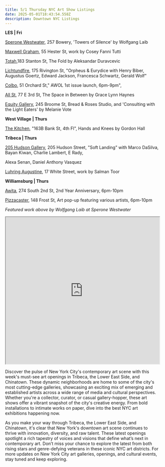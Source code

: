 ```yaml
---
title: 5/1 Thursday NYC Art Show Listings
date: 2025-05-01T18:43:54.558Z
description: Downtown NYC Listings
---
```

**L﻿ES | Fri**

[Sperone Westwater](https://www.speronewestwater.com/exhibitions/wolfgang-laib12), 257 Bowery, 'Towers of Silence' by Wolfgang Laib

[Maxwell Graham](https://maxwellgraham.biz/), 55 Hester St, work by Cosey Fanni Tutti

[Totah](https://www.davidtotah.com/),183 Stanton St, The Fold by Aleksandar Duravcevic

[Lichtundfire](https://www.lichtundfire.com/), 175 Rivington St, "Orpheus & Eurydice with Henry Biber, Augustus Goertz, Edward Jackson, Francesca Schwartz, Gerald Wolf"

[Colbo](https://www.instagram.com/colbo.nyc), 51 Orchard St," AWOL 1st issue launch, 6pm-9pm",

[All St](https://allstnyc.com/), 77 E 3rd St, The Space in Between by Grace Lynn Haynes

[E﻿quity Gallery](https://www.nyartistsequity.org/), 245 Broome St, Bread & Roses Studio, and 'Consulting with the Light Eaters' by Melanie Vote

**W﻿est Village | Thurs**

[The Kitchen](https://thekitchen.org/visit/), "163B Bank St, 4th Fl", Hands and Knees by Gordon Hall

**Tribeca | Thurs**

[205 Hudson Gallery](https://www.205hudsongallery.org/), 205 Hudson Street, "Soft Landing" with Marco DaSilva, Bayan Kiwan, Charlie Lambert, E Rady, 

Alexa Senan, Daniel Anthony Vasquez

[Luhring Augustine](https://www.luhringaugustine.com/exhibitions), 17 White Street, work by Salman Toor

**W﻿illiamsburg | Thurs**

[A﻿wita](https://www.instagram.com/awitanewyork), 274 South 2nd St, 2nd Year Anniversary, 6pm-10pm

[P﻿izzacaster](https://lu.ma/n1iag82x?utm_source=ep-aUCGoHOstr), 148 Frost St, Art pop-up featuring various artists, 6pm-10pm

*F﻿eatured work above by Wolfgang Laib at Sperone Westwater*

<iframe src="https://www.google.com/maps/d/u/1/embed?mid=1q5N3nl_RDKk_ujxs97_3pEh3cZ4yUCE&ehbc=2E312F" width="100%" height="480"></iframe>

Discover the pulse of New York City's contemporary art scene with this week's must-see art openings in Tribeca, the Lower East Side, and Chinatown. These dynamic neighborhoods are home to some of the city's most cutting-edge galleries, showcasing an exciting mix of emerging and established artists across a wide range of media and cultural perspectives. Whether you're a collector, curator, or casual gallery-hopper, these art shows offer a vibrant snapshot of the city's creative energy. From bold installations to intimate works on paper, dive into the best NYC art exhibitions happening now.

As you make your way through Tribeca, the Lower East Side, and Chinatown, it's clear that New York's downtown art scene continues to thrive with innovation, diversity, and raw talent. These latest openings spotlight a rich tapestry of voices and visions that define what’s next in contemporary art. Don’t miss your chance to explore the latest from both rising stars and genre-defying veterans in these iconic NYC art districts. For more updates on New York City art galleries, openings, and cultural events, stay tuned and keep exploring.